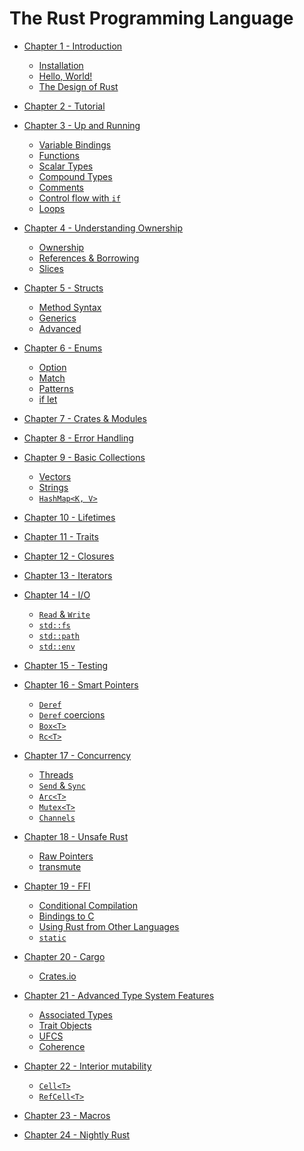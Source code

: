 # The Rust Programming Language

- [Chapter 1 - Introduction](ch01-01-introduction.md)
    - [Installation](ch01-02-installation.md)
    - [Hello, World!](ch01-03-hello-world.md)
    - [The Design of Rust](ch01-04-design.md)

- [Chapter 2 - Tutorial]()

- [Chapter 3 - Up and Running](ch03-01-up-and-running.md)
    - [Variable Bindings](ch03-02-variable-bindings.md)
    - [Functions](ch03-03-functions.md)
    - [Scalar Types](ch03-04-scalar-types.md)
    - [Compound Types](ch03-05-compound-types.md)
    - [Comments](ch03-06-comments.md)
    - [Control flow with `if`](ch03-06-if.md)
    - [Loops](ch03-07-loops.md)

- [Chapter 4 - Understanding Ownership](ch04-01-understanding-ownership.md)
    - [Ownership](ch04-02-ownership.md)
    - [References & Borrowing](ch04-03-references-and-borrowing.md)
    - [Slices](ch04-04-slices.md)

- [Chapter 5 - Structs](ch05-01-structs.md)
    - [Method Syntax](ch05-02-method-syntax.md)
    - [Generics](ch05-03-generics.md)
    - [Advanced]()

- [Chapter 6 - Enums](ch06-01-enums.md)
    - [Option](ch06-02-option.md)
    - [Match](ch06-03-match.md)
    - [Patterns](ch06-04-patterns.md)
    - [if let](ch06-05-if-let.md)

- [Chapter 7 - Crates & Modules]()

- [Chapter 8 - Error Handling]()

- [Chapter 9 - Basic Collections]()
    - [Vectors]()
    - [Strings]()
    - [`HashMap<K, V>`]()

- [Chapter 10 - Lifetimes]()

- [Chapter 11 - Traits]()

- [Chapter 12 - Closures]()

- [Chapter 13 - Iterators]()

- [Chapter 14 - I/O]()
    - [`Read` & `Write`]()
    - [`std::fs`]()
    - [`std::path`]()
    - [`std::env`]()

- [Chapter 15 - Testing]()

- [Chapter 16 - Smart Pointers]()
    - [`Deref`]()
    - [`Deref` coercions]()
    - [`Box<T>`]()
    - [`Rc<T>`]()

- [Chapter 17 - Concurrency]()
    - [Threads]()
    - [`Send` & `Sync`]()
    - [`Arc<T>`]()
    - [`Mutex<T>`]()
    - [`Channels`]()

- [Chapter 18 - Unsafe Rust]()
    - [Raw Pointers]()
    - [transmute]()

- [Chapter 19 - FFI]()
    - [Conditional Compilation]()
    - [Bindings to C]()
    - [Using Rust from Other Languages]()
    - [`static`]()

- [Chapter 20 - Cargo]()
    - [Crates.io]()

- [Chapter 21 - Advanced Type System Features]()
    - [Associated Types]()
    - [Trait Objects]()
    - [UFCS]()
    - [Coherence]()

- [Chapter 22 - Interior mutability]()
    - [`Cell<T>`]()
    - [`RefCell<T>`]()

- [Chapter 23 - Macros]()

- [Chapter 24 - Nightly Rust]()
